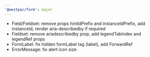 ```yaml
---
'@westpac/form': major
---
```


- Field/Fieldset: remove props hintIdPrefix and instanceIdPrefix, add instanceId, render aria-describedby if required
- Fieldset: remove ariadescribedby prop, add legendTabIndex and legendRef props
- FormLabel: fix hidden formLabel tag (label), add ForwardRef
- ErrorMessage: fix alert icon size
